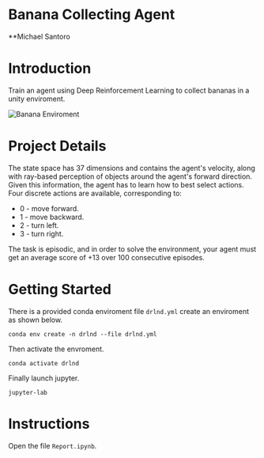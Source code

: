 [//]: # (Image References)

[image1]: https://raw.githubusercontent.com/Michael-Santoro/banana-collecting-agent/main/banana.gif "Banana Enviroment"


# Banana Collecting Agent
**Michael Santoro

# Introduction
Train an agent using Deep Reinforcement Learning to collect bananas in a unity enviroment.

![Banana Enviroment][image1]

# Project Details
The state space has 37 dimensions and contains the agent's velocity, along with ray-based perception of objects around the agent's forward direction. Given this information, the agent has to learn how to best select actions. Four discrete actions are available, corresponding to:

- 0 - move forward.
- 1 - move backward.
- 2 - turn left.
- 3 - turn right.

The task is episodic, and in order to solve the environment, your agent must get an average score of +13 over 100 consecutive episodes.

# Getting Started
There is a provided conda enviroment file `drlnd.yml` create an enviroment as shown below.

```
conda env create -n drlnd --file drlnd.yml
```
Then activate the envroment.

```
conda activate drlnd
```

Finally launch jupyter.

```
jupyter-lab
```

# Instructions
Open the file `Report.ipynb`.
